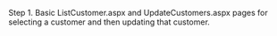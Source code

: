 Step 1.
Basic ListCustomer.aspx and UpdateCustomers.aspx pages for selecting
a customer and then updating that customer.